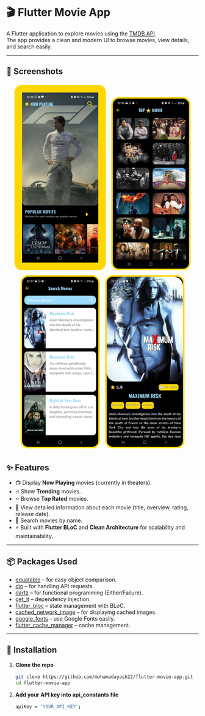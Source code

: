 # 🎬 Flutter Movie App

A Flutter application to explore movies using the [TMDB API](https://www.themoviedb.org/).  
The app provides a clean and modern UI to browse movies, view details, and search easily.

---

## 📸 Screenshots

<p align="center">
  <img src="screenshot/Movie_Screen.jpg" alt="Now Playing" width="200" style="border:20px solid gold; border-radius:20px; margin:5px"/>
  <img src="screenshot/See_More.jpg" alt="Top Rated" width="200" style="border:4px solid gold; border-radius:20px; margin:5px"/>
  <img src="screenshot/Search_Screen.jpg" alt="Search" width="200" style="border:4px solid gold; border-radius:20px; margin:5px"/>
  <img src="screenshot/Movie_Details.jpg" alt="Details" width="200" style="border:4px solid gold; border-radius:20px; margin:5px"/>
</p>

## ✨ Features

- 📺 Display **Now Playing** movies (currently in theaters).
- 🔥 Show **Trending** movies.
- ⭐ Browse **Top Rated** movies.
- 📝 View detailed information about each movie (title, overview, rating, release date).
- 🔎 Search movies by name.
- ⚡ Built with **Flutter BLoC** and **Clean Architecture** for scalability and maintainability.

---

## 📦 Packages Used

- [equatable](https://pub.dev/packages/equatable) – for easy object comparison.
- [dio](https://pub.dev/packages/dio) – for handling API requests.
- [dartz](https://pub.dev/packages/dartz) – for functional programming (Either/Failure).
- [get_it](https://pub.dev/packages/get_it) – dependency injection.
- [flutter_bloc](https://pub.dev/packages/flutter_bloc) – state management with BLoC.
- [cached_network_image](https://pub.dev/packages/cached_network_image) – for displaying cached images.
- [google_fonts](https://pub.dev/packages/google_fonts) – use Google Fonts easily.
- [flutter_cache_manager](https://pub.dev/packages/flutter_cache_manager) – cache management.

---

## 🚀 Installation

1. **Clone the repo**

   ```bash
   git clone https://github.com/mohamadayash22/flutter-movie-app.git
   cd flutter-movie-app
   ```

2. **Add your API key into api_constants file**
   ```bash
   apiKey = 'YOUR_API_KEY';
   ```
